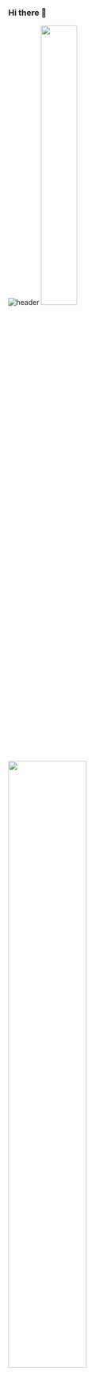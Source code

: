 ### Hi there 👋

![header](https://capsule-render.vercel.app/api?type=venom&height=300&color=gradient&text=Moon%20Jinjin&textBg=false&fontAlign=49&stroke=D4D4D4&strokeWidth=1&customColorList=3)
<a href="https://github.com/anuraghazra/github-readme-stats">
    <img src="https://github-readme-stats.vercel.app/api/top-langs/?username=MoonJinjin&layout=donut&show_icons=true&theme=transparent&count_private=true" width=38% />
</a>
<a href="https://github.com/anuraghazra/github-readme-stats">
  <img src="https://github-readme-stats.vercel.app/api?username=MoonJinjin&show_icons=true&theme=transparentcount_private=true" width=56% />
</a>
